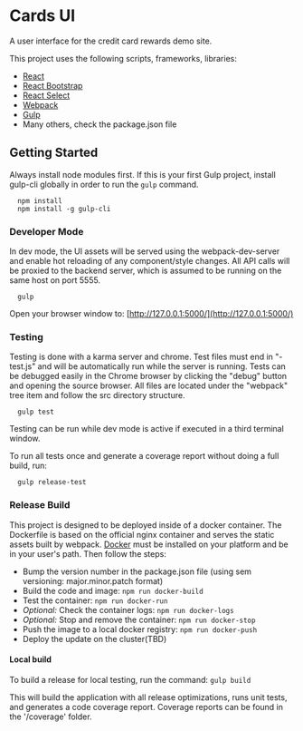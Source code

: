 Cards UI
=======

A user interface for the credit card rewards demo site.

This project uses the following scripts, frameworks, libraries:

* [React](https://facebook.github.io/react/)
* [React Bootstrap](https://react-bootstrap.github.io/)
* [React Select](https://github.com/JedWatson/react-select)
* [Webpack](https://webpack.github.io/)
* [Gulp](http://gulpjs.com/)
* Many others, check the package.json file

## Getting Started
Always install node modules first. If this is your first Gulp project, install gulp-cli globally in order to run the `gulp` command.

```
  npm install
  npm install -g gulp-cli
```

### Developer Mode
In dev mode, the UI assets will be served using the webpack-dev-server and enable hot reloading of any component/style
changes. All API calls will be proxied to the backend server, which is assumed to be running on the same host on
port 5555.

```
  gulp
```

Open your browser window to: [http://127.0.0.1:5000/](http://127.0.0.1:5000/)

### Testing
Testing is done with a karma server and chrome. Test files must end in "-test.js" and will be automatically run while 
the server is running. Tests can be debugged easily in the Chrome browser by clicking the "debug" button and opening 
the source browser. All files are located under the "webpack" tree item and follow the src directory structure.

```
  gulp test
```

Testing can be run while dev mode is active if executed in a third terminal window.

To run all tests once and generate a coverage report without doing a full build, run:

```
  gulp release-test
```

### Release Build
This project is designed to be deployed inside of a docker container. The Dockerfile is based on the official nginx 
container and serves the static assets built by webpack. [Docker](https://www.docker.com/) must be installed on your 
platform and be in your user's path. Then follow the steps:

* Bump the version number in the package.json file (using sem versioning: major.minor.patch format)
* Build the code and image: `npm run docker-build`
* Test the container: `npm run docker-run`
* *Optional:* Check the container logs: `npm run docker-logs`
* *Optional:* Stop and remove the container: `npm run docker-stop`
* Push the image to a local docker registry: `npm run docker-push`
* Deploy the update on the cluster(TBD)

#### Local build
To build a release for local testing, run the command: `gulp build`

This will build the application with all release optimizations, runs unit tests, and generates a code coverage report. 
Coverage reports can be found in the '/coverage' folder.
